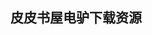 ## 皮皮书屋电驴下载资源 

[你必须知道的.NET.pdf]: (ed2k://|file|%E4%BD%A0%E5%BF%85%E9%A1%BB%E7%9F%A5%E9%81%93%E7%9A%84.NET.pdf|3706244|6b6b41748bfc4b18b20a54b2539d9cd1|h=v3i5kpn64iturfuohgtf2qsvro5vy5jn|/)

[SAP GRC For Dummies.pdf]: (ed2k://|file|SAP%20GRC%20For%20Dummies.pdf|5245836|47440ed964c458d6118279217495b90e|h=2jlyrpylyzmfun4tpioclzpvl3htv6z2|/)

[Linux Command Line and Shell Scripting Bible.pdf]: (ed2k://|file|Linux%20Command%20Line%20and%20Shell%20Scripting%20Bible.pdf|14325554|5bf387f0ce2d010dd0003a536aaead86|h=3pq6neo5zgs7jkf5nt5ydy7pdqibzou2|/)

[Enterprise Mac Administrator’s Guide.pdf]: (ed2k://|file|Enterprise%20Mac%20Administrator%E2%80%99s%20Guide.pdf|29434856|68ae036cc77252d77f5a553145e89497|h=ttcmx5nqxl2wyuc66ym3l36ysqwhaplq|/)

[Architecture of Network Systems.pdf]: (ed2k://|file|Architecture%20of%20Network%20Systems.pdf|2511443|745325350dfddca35cac23aa819571fb|h=mlzkqr4t5f6utwnvswphftiksnjvtxzo|/)

[Programming Massively Parallel Processors, Second Edition.pdf]: (ed2k://|file|Programming%20Massively%20Parallel%20Processors%2C%20Second%20Edition.pdf|22436027|c5299cfdf071c683f49dfc681bb40ee5|h=a6ho5qz3vjipik2c5vt4gihn3hjwqg4j|/)

[Programming Firefox.pdf]: (ed2k://|file|Programming%20Firefox.pdf|5842612|fa44a7de5ef1cca6e854834e820915fe|h=sckarhgln3hbagbwf2mfbftp25spespf|/)

[Core Web Application Development with PHP and MySQL.chm]: (ed2k://|file|Core%20Web%20Application%20Development%20with%20PHP%20and%20MySQL.chm|4523749|64d0372e9a6ffe119f8905c142d69b5a|h=qvq3hxm766tw7qsxmzmvklf6f7y4kfiz|/)

[Getting Started with Phalcon.pdf]: (ed2k://|file|Getting%20Started%20with%20Phalcon.pdf|1596978|52845c6ada158cb883f26e6031839386|h=hjz7izrulbrrkeevjeeofglgwmfz7l5y|/)

[Algorithms on Strings, Trees and Sequences.pdf]: (ed2k://|file|Algorithms%20on%20Strings%2C%20Trees%20and%20Sequences.pdf|4270700|a25d2d9af4c77136b60ad2745f7ed581|h=wjdzf2ib2637dohsxq5xez4g3wmg6ifn|/)

[Graphics Gems II.pdf]: (ed2k://|file|Graphics%20Gems%20II.pdf|7733825|275996124360ea23afef62723c121d23|h=yqkphvdpx4nnpjg72xnrgskk2k2qp4ys|/)

[Learning JavaScript Design Patterns, Early Release.pdf]: (ed2k://|file|Learning%20JavaScript%20Design%20Patterns%2C%20Early%20Release.pdf|2429733|d59eb5414d35285902d8d5eb69cc6f4f|h=hkz5vzwgextrqjaxfbbuyojlc2vwrymy|/)

[3D Programming for Windows.chm]: (ed2k://|file|3D%20Programming%20for%20Windows.chm|3216540|46126648d70e403da462fae4e5cfd16f|h=umaeiwemlthidljkil4hacaxtuixdrhu|/)

[How to Cheat in Photoshop Elements 7_ Creating stunning photomontages on a budget.pdf]: (ed2k://|file|How%20to%20Cheat%20in%20Photoshop%20Elements%207_%20Creating%20stunning%20photomontages%20on%20a%20budget.pdf|38334865|551ab48f3a9fc52e08ca072b67d965c0|h=h7edazqmt7zys2rj55a5aaj7pdrpyfi3|/)

[Gnucash 2.4 Small Business Accounting.pdf]: (ed2k://|file|Gnucash%202.4%20Small%20Business%20Accounting.pdf|7057191|618da5639eb886867fd6d040945b99f8|h=jspya3r2oi7oupd73imhqafzbqymdmo2|/)

[JavaScript 语言精髓与编程实践(完整版).pdf]: (ed2k://|file|JavaScript%20%E8%AF%AD%E8%A8%80%E7%B2%BE%E9%AB%93%E4%B8%8E%E7%BC%96%E7%A8%8B%E5%AE%9E%E8%B7%B5%28%E5%AE%8C%E6%95%B4%E7%89%88%29.pdf|3638125|9692cd4e9678436ed5364658806db36f|h=l6fhgnae3zhlds3r7q33hxob46nujh5e|/)

[Professional Test Driven Development with C#_ Developing Real World Applications with TDD.pdf]: (ed2k://|file|Professional%20Test%20Driven%20Development%20with%20C%23_%20Developing%20Real%20World%20Applications%20with%20TDD.pdf|38547999|20a2dd254513c4e70abc217287f33c89|h=gqv3a6vmvwedlgg27izadpidqcc3r3ev|/)

[C# 4.0 Unleashed.rar]: (ed2k://|file|C%23%204.0%20Unleashed.rar|64357621|2920db3dbbea43201773cecfa1ff7339|h=6rvpecdqyigwskkfmyjoa2f6qknv55hm|/)

[Oracle PL_SQL Programming, Fifth Edition.pdf]: (ed2k://|file|Oracle%20PL_SQL%20Programming%2C%20Fifth%20Edition.pdf|15787752|b0caf8284ad64056a51c92c51c232a99|h=zbit2os4br7pf227rkuvmutjf5ab2llc|/)

[Theoretical Aspects of Object-Oriented Programming.pdf]: (ed2k://|file|Theoretical%20Aspects%20of%20Object-Oriented%20Programming.pdf|37376616|114e4168a5165db35eca9f7ed275515c|h=psvrwlr7odireql5qtfsyz4q7573vqnk|/)

[Programming Grails.pdf]: (ed2k://|file|Programming%20Grails.pdf|9495146|bda8d995767f30e2243b1069669ed55c|h=t5bq7zab64z2wcfakwptdd4tsginrqfq|/)

[大象_Thinking in UML.pdf]: (ed2k://|file|%E5%A4%A7%E8%B1%A1_Thinking%20in%20UML.pdf|46782336|1a60b7d5c99f67da0bdbb6f6e32b0754|h=2tvlwwodbryefc4d66riprqazmmk6nsf|/)

[MS-DOS Batch Script Guide, SCRIPT LANGUAGE, SYNTAX AND EXAMPLES by JASE T. WOLFE.pdf.pdf]: (ed2k://|file|MS-DOS%20Batch%20Script%20Guide%2C%20SCRIPT%20LANGUAGE%2C%20SYNTAX%20AND%20EXAMPLES%20by%20JASE%20T.%20WOLFE.pdf.pdf|110773|1594c7a2fdaf41328ee77786ebfe08ea|h=ks5z5qsjrschyel5unve7h34vsnqzo5v|/)

[SIP Trunking.pdf]: (ed2k://|file|SIP%20Trunking.pdf|5058612|41aaf1f7b18bbfa43919a37932a1d2e3|h=w3sajhsbamztwx5b5hij6p6tlqscbdvh|/)

[GOF 23个设计模式.pdf]: (ed2k://|file|GOF%2023%E4%B8%AA%E8%AE%BE%E8%AE%A1%E6%A8%A1%E5%BC%8F.pdf|498430|79daca2d3fb183971145f314f9f2a3a5|h=7yprbr5mnoeaj7itccvytwqsmrj5wagf|/)

[Beginning iPad Application Development.pdf]: (ed2k://|file|Beginning%20iPad%20Application%20Development.pdf|36774618|3ec13a0ca607502525760f5964063325|h=loyjpdtguwloxsz2tmdnr74obx7kfv7u|/)

[Data Structures and Algorithms Using C#.pdf]: (ed2k://|file|Data%20Structures%20and%20Algorithms%20Using%20C%23.pdf|5423284|43f3d0c38f90636e62c282f6b57d0ef5|h=7yxoljysc6qiw4wil6hv6bkhxxjn7kki|/)

[The Apache Modules Book_ Application Development with Apache.pdf]: (ed2k://|file|The%20Apache%20Modules%20Book_%20Application%20Development%20with%20Apache.pdf|2945153|89f126692ff0e77b74c2de802103a21a|h=yqywuzj7zbw2z55i7j6mbdeibzxcvcca|/)

[ScreenOS Cookbook.chm]: (ed2k://|file|ScreenOS%20Cookbook.chm|30435453|897ea0efd0c3e85d85842f007e85871d|h=rsgo4f6saeq4soszyl6o7mfybflxatzr|/)

[Gnss for Vehicle Control.pdf]: (ed2k://|file|Gnss%20for%20Vehicle%20Control.pdf|4463295|92055cd377a9cdf7337e9c83dc2546a8|h=igiqevyejfu4zkfknfwj3pp2rpvegumd|/)

[Dive Into Python.chm]: (ed2k://|file|Dive%20Into%20Python.chm|670152|d827074741466a5306cd8557eeffd6fb|h=wbkz2cqefeanpoifyherzycmemgs7i2l|/)

[Why Programs Fail_ A Guide to Systematic Debugging.pdf]: (ed2k://|file|Why%20Programs%20Fail_%20A%20Guide%20to%20Systematic%20Debugging.pdf|4892709|8560829ee660f02bcd97db55033ee460|h=azjxmegg5bvdffo7krrhzq44ohk6gb2v|/)

[php application performance.pdf]: (ed2k://|file|php%20application%20performance.pdf|7210229|8f39a1b97dff3b4c4f0ecd00ab50f9fd|h=753ilt2zfstfcus74dekimtuse4dbr4t|/)

[Beginning iOS 5 Development Exploring the iOS SDK(objective-c).pdf]: (ed2k://|file|Beginning%20iOS%205%20Development%20Exploring%20the%20iOS%20SDK%28objective-c%29.pdf|51526887|41ccc3e6ef09b68ca277109f24e75bbe|h=uj4yuqu6mcftpyioc7oi4d64gyq3inyq|/)

[C# Programming_ From Problem Analysis to Program Design 4 edition.pdf]: (ed2k://|file|C%23%20Programming_%20From%20Problem%20Analysis%20to%20Program%20Design%204%20edition.pdf|23188881|6de52a7b825d6ebba5710ec8edf27fc4|h=nbem75thk2kppm5m2jlbgjjftaotesoa|/)

[Learning Drupal 6 Module Development.pdf]: (ed2k://|file|Learning%20Drupal%206%20Module%20Development.pdf|5451458|0d8db2650ceac23f271b829edd964409|h=dn5b7o6yk2ol2e6rdcgetlg4noxsbbff|/)

[SIP_ Understanding the Session Initiation Protocol, Third Edition.pdf]: (ed2k://|file|SIP_%20Understanding%20the%20Session%20Initiation%20Protocol%2C%20Third%20Edition.pdf|3991547|8d80b935b9580d1f09757b9b944d8a7a|h=zjqvpy3zihe2f5pjozv3oi44wyfh6d6k|/)

[Erlang中文手册.pdf]: (ed2k://|file|Erlang%E4%B8%AD%E6%96%87%E6%89%8B%E5%86%8C.pdf|412772|44115773654701350514bbdd366287a3|h=acgyofjigy3gl4j7de42rz3ilkjickij|/)

[What Would Google Do__ Reverse-Engineering the Fastest Growing Company in the History of the World.pdf]: (ed2k://|file|What%20Would%20Google%20Do__%20Reverse-Engineering%20the%20Fastest%20Growing%20Company%20in%20the%20History%20of%20the%20World.pdf|2082623|a638d4aa4ff75d6fc09b933f61493746|h=seujpnjft557ctylxqxee3vndmctz6pe|/)

[Numerical Methods, Algorithms and Tools in C#.pdf]: (ed2k://|file|Numerical%20Methods%2C%20Algorithms%20and%20Tools%20in%20C%23.pdf|3191256|af17119d4573aa53afc1b8d3123367fd|h=gq7zng35qsd54hcl5a23shjkkjuz5bap|/)

[ModSecurity 2.5.pdf]: (ed2k://|file|ModSecurity%202.5.pdf|6842327|f26a92f5514e9ae6c2c4d7f6bf13dece|h=3uadi5myljqzwssna6qtqvr3rvc2yj5m|/)

[Juniper(r) Networks Secure Access SSL VPN Configuration Guide.pdf]: (ed2k://|file|Juniper%28r%29%20Networks%20Secure%20Access%20SSL%20VPN%20Configuration%20Guide.pdf|22643651|335f7810fcf823364ea545f1ed58b213|h=idrg7mgy5gkk4d2roty2kqxaaibovvva|/)

[Secure Coding in C and C++.chm]: (ed2k://|file|Secure%20Coding%20in%20C%20and%20C%2B%2B.chm|6267043|f266e1665dded2d7e22f2e47cbc729d9|h=y6etqdc4aiyh5li7llbgi7sjpqibdean|/)

[Beginning PHP and Oracle_ From Novice to Professional.pdf]: (ed2k://|file|Beginning%20PHP%20and%20Oracle_%20From%20Novice%20to%20Professional.pdf|19612620|ef96934ee47968c29d7be597f41369c8|h=eha3zjwosvuwmhmnrrfrwcifouzyuol3|/)

[程序调试思想与实践.pdf]: (ed2k://|file|%E7%A8%8B%E5%BA%8F%E8%B0%83%E8%AF%95%E6%80%9D%E6%83%B3%E4%B8%8E%E5%AE%9E%E8%B7%B5.pdf|11759359|f0f61b88042b621e70cd88d0a3ae42ae|h=273d472dukztmffmneta63t7vdd7hima|/)

[.NET开发人员调试策略.pdf]: (ed2k://|file|.NET%E5%BC%80%E5%8F%91%E4%BA%BA%E5%91%98%E8%B0%83%E8%AF%95%E7%AD%96%E7%95%A5.pdf|8082544|158e224e01906875019f5ac3b4ed5af7|h=kfvzdlsi4rckxuedanr3ee4e34u3y6am|/)

[Microsoft Exchange Server 2007 For Dummies.pdf]: (ed2k://|file|Microsoft%20Exchange%20Server%202007%20For%20Dummies.pdf|11379455|e203b0b42bf9ec3fcb479d5149bfca54|h=7ftaueexoyk7t254i76n3coaoq2wrp6n|/)

[Mudbox 2013 Cookbook.pdf]: (ed2k://|file|Mudbox%202013%20Cookbook.pdf|6756407|808ae528f9e765aa57ea234951fb6cb3|h=a5bzw5x53ekejvdulab7dtwysn7rcaap|/)

[Google Hacking 技术手册.pdf]: (ed2k://|file|Google%20Hacking%20%E6%8A%80%E6%9C%AF%E6%89%8B%E5%86%8C.pdf|44569114|97086f1ba6649ed6bc4fadb08ce4cefd|h=iowgpd64x4n5qwezleqe2erbmmfmvrey|/)

[分布式系统_概念与设计(原书第5版)part3.pdf]: (ed2k://|file|%E5%88%86%E5%B8%83%E5%BC%8F%E7%B3%BB%E7%BB%9F_%E6%A6%82%E5%BF%B5%E4%B8%8E%E8%AE%BE%E8%AE%A1%28%E5%8E%9F%E4%B9%A6%E7%AC%AC5%E7%89%88%29part3.pdf|40379602|cb679a36bf20139cf99d0a8cc6e0a3f1|h=sfhpbi3sdekxp73uotomblaeptb66nxe|/)

[Programming Erlang_ Software for a Concurrent World.pdf]: (ed2k://|file|Programming%20Erlang_%20Software%20for%20a%20Concurrent%20World.pdf|2783822|d7d650e3eb5e508ebd2e6a59d00732e3|h=tar2v35g4gr7pv4udhj2cir3gfvjyndu|/)

[System Center Operations Manager (OpsMgr) 2007 R2 Unleashed.pdf]: (ed2k://|file|System%20Center%20Operations%20Manager%20%28OpsMgr%29%202007%20R2%20Unleashed.pdf|28215922|4c94c8008e970aab5b494ea8a2554be2|h=awcoxozlr52hnitpe3pkn6qenpdeosbv|/)

[卓有成效的程序员.pdf]: (ed2k://|file|%E5%8D%93%E6%9C%89%E6%88%90%E6%95%88%E7%9A%84%E7%A8%8B%E5%BA%8F%E5%91%98.pdf|5877396|8a1de50a2dde7842ef7da7ba5e6d3311|h=mjajiprwvrslmtklsw623txu2d4aeknm|/)

[Apache Security.chm]: (ed2k://|file|Apache%20Security.chm|1686142|03bdc4f6f7f96515f68920372a553d34|h=4oiwxrwssngf3s7v5qyny3y3gujspt5h|/)

[Fundamentals of Three-dimensional Digital Image Processing.pdf]: (ed2k://|file|Fundamentals%20of%20Three-dimensional%20Digital%20Image%20Processing.pdf|9601692|2db1bd36b0914d48262e60294875d81e|h=4mqcwrfuurrfljkzaxkeebmbgvieflie|/)

[Algorithms in C++ Part 5_ Graph Algorithms (3rd Edition) (epub版).pdf]: (ed2k://|file|Algorithms%20in%20C%2B%2B%20Part%205_%20Graph%20Algorithms%20%283rd%20Edition%29%20%28epub%E7%89%88%29.pdf|11402325|acf234e18b3b71788243dbb80fe4aefa|h=xjyvlzf55jfmgft3mq5ylr3tfreuzbwb|/)

[PHP Oracle Web Development.pdf]: (ed2k://|file|PHP%20Oracle%20Web%20Development.pdf|7257933|5856fe0ffa6030e91133bbd5c252741a|h=2ifo2hbgqwx767l5shflbprvvwdlu2rt|/)

[The underground PHP and Oracle manual.pdf]: (ed2k://|file|The%20underground%20PHP%20and%20Oracle%20manual.pdf|4566862|6dbade0c347d384c189b90d68bfa54e3|h=agulksbdoahsefjpyaaaz5mp3zl3zzlf|/)

[Erlang程序设计.pdf]: (ed2k://|file|Erlang%E7%A8%8B%E5%BA%8F%E8%AE%BE%E8%AE%A1.pdf|15541931|f93c71497d373cf3c76d1a5b4a0eb7db|h=ozhtnzsxttpm5se2ii3o7ve7uwqsyfzl|/)

[Erlang and OTP in Action.pdf]: (ed2k://|file|Erlang%20and%20OTP%20in%20Action.pdf|3151503|e201fbb924fe897cc20de0bc4434f591|h=d4zjbowds6majdkmk5xxro5hrglfsyxd|/)

[Drupal 6 Panels Cookbook.pdf]: (ed2k://|file|Drupal%206%20Panels%20Cookbook.pdf|6121360|608e3e60e16f327518d71876b96760aa|h=7jc7lcgw6i5b2tu6azgra2jkadwvj4pb|/)

[BackTrack 4_ Assuring Security by Penetration Testing.pdf]: (ed2k://|file|BackTrack%204_%20Assuring%20Security%20by%20Penetration%20Testing.pdf|6483687|aefd8f5b14ebcaf04d41a046cae8ceba|h=vm2c7h3ifdy4wuu6hf57h4f33ypzwz3q|/)

[Introduction to Computing.pdf]: (ed2k://|file|Introduction%20to%20Computing.pdf|4342967|75b716c6e6efa100168ed26cde90b2fa|h=z4ahxqhxvsadtcvacsvkby5byztab6tp|/)

[A Byte of Vim.pdf]: (ed2k://|file|A%20Byte%20of%20Vim.pdf|1516787|a733e9b9e46a2c68d356ccc1cbd9d5fd|h=ircdiji3wd4ldykdo4aofhhdsovnvwwb|/)

[Programming Python, Third Edition.chm]: (ed2k://|file|Programming%20Python%2C%20Third%20Edition.chm|10141077|bbb735fc92355c3159be57899daccd1d|h=7ph2zqj32papi66zgi67a73w4epy5m6f|/)

[Data Structures with Java 2nd.pdf]: (ed2k://|file|Data%20Structures%20with%20Java%202nd.pdf|7583002|cd9ce8e29088758a73aa84be6ecb21ee|h=3lecncvj7e2pmo6udz74hwv5qb36jbfi|/)

[Secure Cloud Computing.pdf]: (ed2k://|file|Secure%20Cloud%20Computing.pdf|8324828|f7b6eac32d5fc29651dd54f0b217e1eb|h=o3pxe2yyzt5gefaimmulrgdpqf4uc5gz|/)

[IP-Based Next-Generation Wireless Networks_ Systems, Architectures, and Protocols.pdf]: (ed2k://|file|IP-Based%20Next-Generation%20Wireless%20Networks_%20Systems%2C%20Architectures%2C%20and%20Protocols.pdf|8229618|9021492d97f45d118a884e67ca8a8c27|h=kjj22jzrjkq5xnzdom2klhduzhw2j7yx|/)

[Ubuntu Linux Toolbox  (2nd Edition).pdf]: (ed2k://|file|Ubuntu%20Linux%20Toolbox%20%20%282nd%20Edition%29.pdf|4696282|3d54adcdbeaddeaa56654dfd078c0d42|h=ixf4mtilueqlep2ggjugb7wuhc27kt6h|/)

[AI游戏引擎程序设计.pdf]: (ed2k://|file|AI%E6%B8%B8%E6%88%8F%E5%BC%95%E6%93%8E%E7%A8%8B%E5%BA%8F%E8%AE%BE%E8%AE%A1.pdf|25421308|698c769150747bd9f6cf0b7b84fbbfe3|h=yacepowqshvq5jnwp36tffuiysiwpbo6|/)

[How to Cheat in Adobe Flash CS4_ The art of design and animation.pdf]: (ed2k://|file|How%20to%20Cheat%20in%20Adobe%20Flash%20CS4_%20The%20art%20of%20design%20and%20animation.pdf|59188965|2e99094e67570c6cf9222214ed789e3f|h=jfp55mhh2rmeh4di37ohgmbqqbugteyx|/)

[Python Tutorial  (Python入门指南2.5).pdf]: (ed2k://|file|Python%20Tutorial%20%20%28Python%E5%85%A5%E9%97%A8%E6%8C%87%E5%8D%972.5%29.pdf|1526331|0dd12405f388a33ccb0a8dd3ef08a4c0|h=bmxpjoyxroqjs3gabguxw7ciujompwjc|/)

[Relational Theory for Computer Professionals.pdf]: (ed2k://|file|Relational%20Theory%20for%20Computer%20Professionals.pdf|26322891|2573fb84457260599cea46800f3a5df3|h=bhopvbpkfj6jp56u52ey2w6phwwkwj7v|/)

[WordPress For Dummies, 3rd Edition.pdf]: (ed2k://|file|WordPress%20For%20Dummies%2C%203rd%20Edition.pdf|8189615|013af9cf102ba69abd9ac90492d4802a|h=h6qwxgwylalmw5jrp7weogam6acritdb|/)

[C++多核高级编程（中文高清扫描1-7章）.pdf]: (ed2k://|file|C%2B%2B%E5%A4%9A%E6%A0%B8%E9%AB%98%E7%BA%A7%E7%BC%96%E7%A8%8B%EF%BC%88%E4%B8%AD%E6%96%87%E9%AB%98%E6%B8%85%E6%89%AB%E6%8F%8F1-7%E7%AB%A0%EF%BC%89.pdf|32679696|8b5fc819a5a5377b9afc152c904e81d7|h=n4togg4vetfn7j2ajhgt3t3krucphhpm|/)

[Ruby Under a Microscope.pdf]: (ed2k://|file|Ruby%20Under%20a%20Microscope.pdf|12238720|3fd06065ec66a54960ae0f4a60c4b21e|h=wvvuqqob5ofd7txvw5rcm53ftncgpvvk|/)

[LTE Self-Organising Networks (SON).pdf]: (ed2k://|file|LTE%20Self-Organising%20Networks%20%28SON%29.pdf|6466790|3137d2601502d22158f94b60864c2e31|h=sihl4fzxugjh4s5oymdjeuilbhzfkkxn|/)

[Applied Software Project Management.pdf]: (ed2k://|file|Applied%20Software%20Project%20Management.pdf|2187903|93806dfffbdd157bf3c58e4d15d00194|h=nyr6bchazrlkuymzqefzk47d4h7exoyn|/)

[Java Foundations_ Introduction to Program Design and Data Structures (2nd Edition).pdf]: (ed2k://|file|Java%20Foundations_%20Introduction%20to%20Program%20Design%20and%20Data%20Structures%20%282nd%20Edition%29.pdf|7449707|563eef7289c43f6e628bfc63a8c7eb47|h=la3las6qkvp5ep4bzfhhussk4vfcd46y|/)

[Hadoop for Dummies.pdf]: (ed2k://|file|Hadoop%20for%20Dummies.pdf|3995866|ca8249654dc14a90b82ec978eab8d05a|h=hq6hdavikkyzw2n3o2zv3ci6qoe5pn2g|/)

